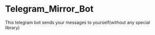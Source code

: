 # Telegram_Mirror_Bot
This telegram bot sends your messages to yourself(without any special library)
